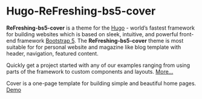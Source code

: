 # Hugo-ReFreshing-bs5-cover

**ReFreshing-bs5-cover** is a theme for the [Hugo](https://gohugo.io) - world’s fastest framework for building websites which is based on sleek, intuitive, and powerful front-end framework [Bootstrap 5](https://github.com/twbs/bootstrap). The **ReFreshing-bs5-cover** theme is most suitable for for personal website and magazine like blog template with header, navigation, featured content.

Quickly get a project started with any of our examples ranging from using parts of the framework to custom components and layouts. [More...](https://getbootstrap.com/docs/5.0/examples/)

Cover is a one-page template for building simple and beautiful home pages. [Demo](https://getbootstrap.com/docs/5.0/examples/blog/)
